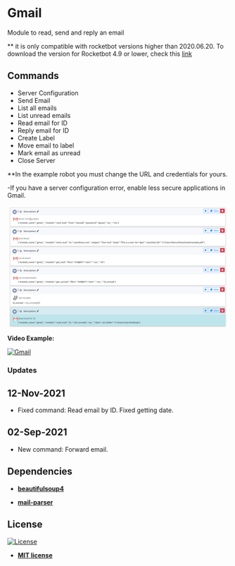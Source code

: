 # Gmail
Module to read, send and reply an email

** it is only compatible with rocketbot versions higher than 2020.06.20. To download the version for Rocketbot 4.9 or lower, check this <a href="https://github.com/rocketbot-cl/gmail_/releases/tag/4.9">link</a>

## Commands

<ul id="commands_readme">
    <li>Server Configuration</li>
    <li>Send Email</li>
    <li>List all emails</li>
    <li>List unread emails</li>
    <li>Read email for ID</li>
    <li>Reply email for ID</li>
    <li>Create Label</li>
    <li>Move email to label</li>
    <li>Mark email as unread</li>
    <li>Close Server</li>
</ul>

**In the example robot you must change the URL and credentials for yours.

-If you have a server configuration error, enable less secure applications in Gmail.


![alt text](https://raw.githubusercontent.com/rocketbot-cl/Gmail/master/example/gmail.png)

<strong>Video Example:</strong>

[![Gmail](https://img.youtube.com/vi/KfuoJhmX83o/0.jpg)](https://www.youtube.com/watch?v=KfuoJhmX83o "Gmail")

### Updates
## 12-Nov-2021
- Fixed command: Read email by ID. Fixed getting date.
## 02-Sep-2021
- New command: Forward email.

<h2>Dependencies</h2>

<ul>
  <li>
    <strong>
      <a href="https://pypi.org/project/beautifulsoup4/">beautifulsoup4</a>
    </strong> 
  </li>  
</ul>  

<ul>
  <li>
    <strong>
      <a href="https://pypi.org/project/mail-parser/">mail-parser</a>
    </strong> 
  </li>  
</ul>  

<h2>License</h2>

<p><a href="http://badges.mit-license.org" rel="nofollow"><img src="https://camo.githubusercontent.com/107590fac8cbd65071396bb4d04040f76cde5bde/687474703a2f2f696d672e736869656c64732e696f2f3a6c6963656e73652d6d69742d626c75652e7376673f7374796c653d666c61742d737175617265" alt="License" data-canonical-src="http://img.shields.io/:license-mit-blue.svg?style=flat-square" style="max-width:100%;"></a></p>

<ul>
  <li><strong><a href="http://opensource.org/licenses/mit-license.php" rel="nofollow">MIT license</a></strong></li>
</ul>  
